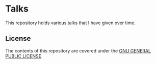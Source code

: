 # Talks

This repository holds various talks that I have given over time.



## License

The contents of this repository are covered under the [GNU GENERAL PUBLIC LICENSE](License.md).
